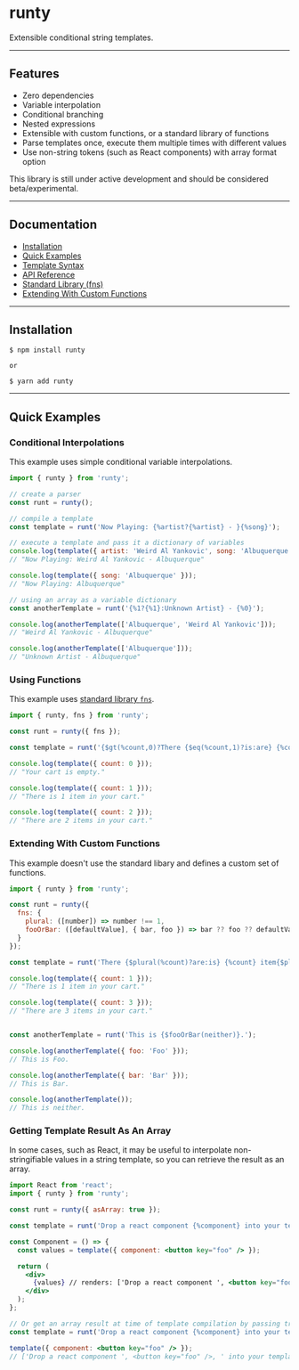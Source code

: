 # runty

Extensible conditional string templates.

------

## Features

* Zero dependencies
* Variable interpolation 
* Conditional branching
* Nested expressions
* Extensible with custom functions, or a standard library of functions
* Parse templates once, execute them multiple times with different values
* Use non-string tokens (such as React components) with array format option

This library is still under active development and should be considered beta/experimental.

------

## Documentation

* [Installation](#installation)
* [Quick Examples](#quick-examples)
* [Template Syntax](docs/syntax.md)
* [API Reference](docs/api.md)
* [Standard Library (fns)](docs/fns.md)
* [Extending With Custom Functions](docs/custom-fns.md)

------

## Installation

```shell
$ npm install runty

or

$ yarn add runty
```

------

## Quick Examples

### Conditional Interpolations

This example uses simple conditional variable interpolations.

```javascript
import { runty } from 'runty';

// create a parser
const runt = runty();

// compile a template
const template = runt('Now Playing: {%artist?{%artist} - }{%song}');

// execute a template and pass it a dictionary of variables
console.log(template({ artist: 'Weird Al Yankovic', song: 'Albuquerque' }));
// "Now Playing: Weird Al Yankovic - Albuquerque"

console.log(template({ song: 'Albuquerque' }));
// "Now Playing: Albuquerque"

// using an array as a variable dictionary
const anotherTemplate = runt('{%1?{%1}:Unknown Artist} - {%0}');

console.log(anotherTemplate(['Albuquerque', 'Weird Al Yankovic']));
// "Weird Al Yankovic - Albuquerque"

console.log(anotherTemplate(['Albuquerque']));
// "Unknown Artist - Albuquerque"
```

### Using Functions

This example uses [standard library `fns`](docs/fns.md).

```javascript
import { runty, fns } from 'runty';

const runt = runty({ fns });

const template = runt('{$gt(%count,0)?There {$eq(%count,1)?is:are} {%count} item{$not($eq(%count,1))?s} in your cart:Your cart is empty}.');

console.log(template({ count: 0 }));
// "Your cart is empty."

console.log(template({ count: 1 }));
// "There is 1 item in your cart."

console.log(template({ count: 2 }));
// "There are 2 items in your cart."
```

### Extending With Custom Functions

This example doesn't use the standard libary and defines a custom set of functions.

```javascript
import { runty } from 'runty';

const runt = runty({
  fns: {
    plural: ([number]) => number !== 1,
    fooOrBar: ([defaultValue], { bar, foo }) => bar ?? foo ?? defaultValue
  }
});

const template = runt('There {$plural(%count)?are:is} {%count} item{$plural(%count)?s} in your cart.');

console.log(template({ count: 1 }));
// "There is 1 item in your cart."

console.log(template({ count: 3 }));
// "There are 3 items in your cart."


const anotherTemplate = runt('This is {$fooOrBar(neither)}.');

console.log(anotherTemplate({ foo: 'Foo' }));
// This is Foo.

console.log(anotherTemplate({ bar: 'Bar' }));
// This is Bar.

console.log(anotherTemplate());
// This is neither.
```

### Getting Template Result As An Array

In some cases, such as React, it may be useful to interpolate non-stringifiable values in a string template, so you can retrieve the result as an array. 

```jsx
import React from 'react';
import { runty } from 'runty';

const runt = runty({ asArray: true });

const template = runt('Drop a react component {%component} into your templates.');

const Component = () => {
  const values = template({ component: <button key="foo" /> });

  return (
    <div>
      {values} // renders: ['Drop a react component ', <button key="foo" />, ' into your template']
    </div>
  );
};

// Or get an array result at time of template compilation by passing true as the second argument:
const template = runt('Drop a react component {%component} into your template.', true);

template({ component: <button key="foo" /> });
// ['Drop a react component ', <button key="foo" />, ' into your template']
```
